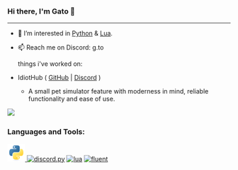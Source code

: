 ### Hi there, I'm Gato 👋
 ---
- 👀 I’m interested in [Python](https://www.python.org/) & [Lua](https://www.lua.org/).
- 📫 Reach me on Discord: g.to

  things i've worked on:
- IdiotHub ( <a href="https://github.com/IdiotHub/Scripts" target="_blank">GitHub</a> | <a href="https://discord.gg/WNX8qDmEVn" target="_blank">Discord</a> )
  - A small pet simulator feature with moderness in mind, reliable functionality and ease of use.

<img src="https://discord.c99.nl/widget/theme-1/1042579472202866688.png"/>

<h3 align="left">Languages and Tools:</h3>
<p align="left"> 
     <a href="https://www.python.org/" target="_blank"><img src="https://raw.githubusercontent.com/devicons/devicon/master/icons/python/python-original.svg" alt="python" width="40" height="40"/> </a>
    <a href="https://discordpy.readthedocs.io/" target="_blank"><img src="https://i.imgur.com/EO5URlw.png" alt="discord.py" width="40" height="40"></a>
    <a href="https://www.lua.org/" target="_blank"><img src="https://i.imgur.com/Bs6DAjj.png" alt="lua" width="40" height="40"></a>
    <a href="https://github.com/dawid-scripts/Fluent" target="_blank"><img src="https://github.com/dawid-scripts/Fluent/blob/master/Assets/logodark.png?raw=true" alt="fluent" width="80" height="40"></a>
</p>
